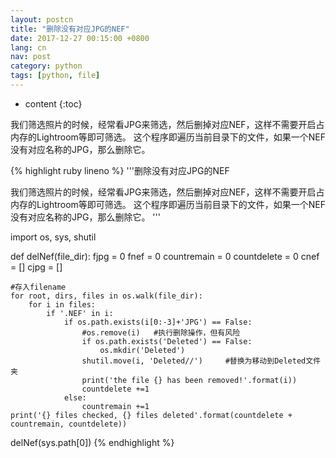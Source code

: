```yaml
---
layout: postcn
title: "删除没有对应JPG的NEF"
date: 2017-12-27 00:15:00 +0800
lang: cn
nav: post
category: python
tags: [python, file]
---
```


* content
{:toc}

我们筛选照片的时候，经常看JPG来筛选，然后删掉对应NEF，这样不需要开启占内存的Lightroom等即可筛选。
这个程序即遍历当前目录下的文件，如果一个NEF没有对应名称的JPG，那么删除它。
<!-- more -->

{% highlight ruby lineno %}
'''删除没有对应JPG的NEF

我们筛选照片的时候，经常看JPG来筛选，然后删掉对应NEF，这样不需要开启占内存的Lightroom等即可筛选。
这个程序即遍历当前目录下的文件，如果一个NEF没有对应名称的JPG，那么删除它。
'''

import os, sys, shutil

def delNef(file_dir):
	fjpg = 0
	fnef = 0
	countremain = 0
	countdelete = 0
	cnef = []
	cjpg = []

	#存入filename
	for root, dirs, files in os.walk(file_dir):
		for i in files:
			if '.NEF' in i:
				if os.path.exists(i[0:-3]+'JPG') == False:
					#os.remove(i)	#执行删除操作，但有风险
					if os.path.exists('Deleted') == False:
						os.mkdir('Deleted')
					shutil.move(i, 'Deleted//')		#替换为移动到Deleted文件夹
					print('the file {} has been removed!'.format(i))
					countdelete +=1
				else:
					countremain +=1
	print('{} files checked, {} files deleted'.format(countdelete + countremain, countdelete))

delNef(sys.path[0])
{% endhighlight %}